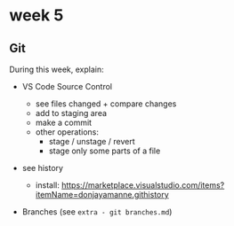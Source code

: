 
# week 5



## Git 

During this week, explain:

- VS Code Source Control
  - see files changed + compare changes
  - add to staging area
  - make a commit
  - other operations:
    - stage / unstage / revert
    - stage only some parts of a file

- see history
  - install: https://marketplace.visualstudio.com/items?itemName=donjayamanne.githistory

- Branches (see `extra - git branches.md`)




